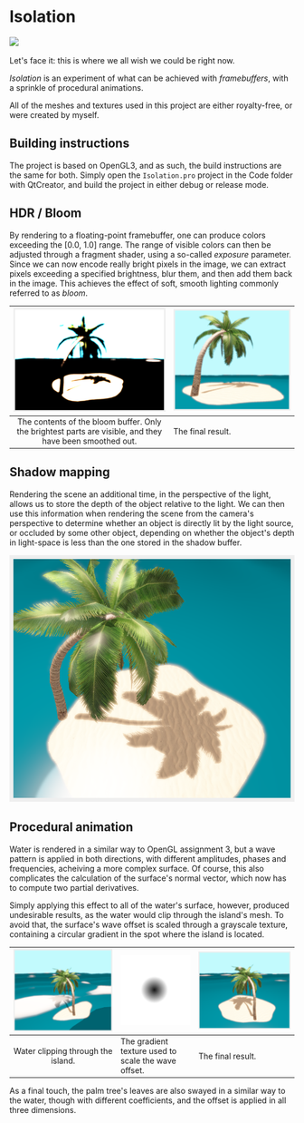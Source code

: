 # Isolation

![](Screenshots/palm.gif)

Let's face it: this is where we all wish we could be right now.

_Isolation_ is an experiment of what can be achieved with _framebuffers_, with a sprinkle of procedural animations.

All of the meshes and textures used in this project are either royalty-free, or were created by myself.

## Building instructions

The project is based on OpenGL3, and as such, the build instructions are the same for both. Simply open the `Isolation.pro` project in the Code folder with QtCreator, and build the project in either debug or release mode.

## HDR / Bloom

By rendering to a floating-point framebuffer, one can produce colors exceeding the [0.0, 1.0] range. The range of visible colors can then be adjusted through a fragment shader, using a so-called _exposure_ parameter.  
Since we can now encode really bright pixels in the image, we can extract pixels exceeding a specified brightness, blur them, and then add them back in the image. This achieves the effect of soft, smooth lighting commonly referred to as _bloom_.

|                                      ![](Screenshots/bloom-buf.png)                                      | ![](Screenshots/bloom.png) |
| :------------------------------------------------------------------------------------------------------: | -------------------------- |
| The contents of the bloom buffer. Only the brightest parts are visible, and they have been smoothed out. | The final result.          |

## Shadow mapping

Rendering the scene an additional time, in the perspective of the light, allows us to store the depth of the object relative to the light. We can then use this information when rendering the scene from the camera's perspective to determine whether an object is directly lit by the light source, or occluded by some other object, depending on whether the object's depth in light-space is less than the one stored in the shadow buffer.

![](Screenshots/shadow.png)

## Procedural animation

Water is rendered in a similar way to OpenGL assignment 3, but a wave pattern is applied in both directions, with different amplitudes, phases and frequencies, acheiving a more complex surface. Of course, this also complicates the calculation of the surface's normal vector, which now has to compute two partial derivatives.

Simply applying this effect to all of the water's surface, however, produced undesirable results, as the water would clip through the island's mesh. To avoid that, the surface's wave offset is scaled through a grayscale texture, containing a circular gradient in the spot where the island is located.

|  ![](Screenshots/water-wrong.png)  | ![](Code/textures/gradient.png)                     | ![](Screenshots/water-right.png) |
| :--------------------------------: | --------------------------------------------------- | -------------------------------- |
| Water clipping through the island. | The gradient texture used to scale the wave offset. | The final result.                |

As a final touch, the palm tree's leaves are also swayed in a similar way to the water, though with different coefficients, and the offset is applied in all three dimensions.
